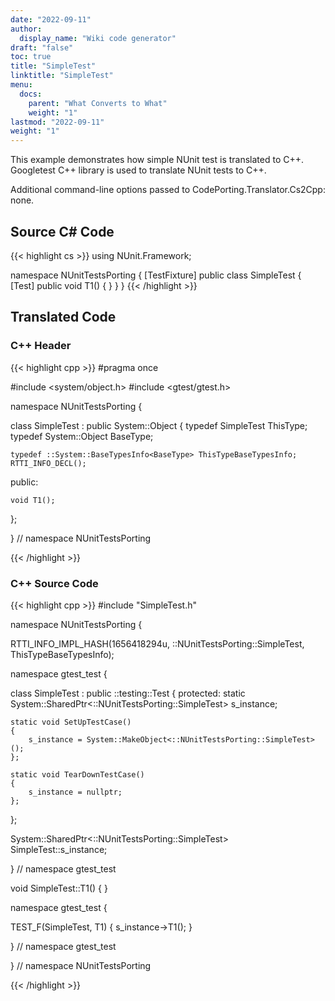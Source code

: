 ```yaml
---
date: "2022-09-11"
author:
  display_name: "Wiki code generator"
draft: "false"
toc: true
title: "SimpleTest"
linktitle: "SimpleTest"
menu:
  docs:
    parent: "What Converts to What"
    weight: "1"
lastmod: "2022-09-11"
weight: "1"
---
```


This example demonstrates how simple NUnit test is translated to C++. Googletest C++ library is used to translate NUnit tests to C++.

Additional command-line options passed to CodePorting.Translator.Cs2Cpp: none.

## Source C# Code ##

{{< highlight cs >}}
using NUnit.Framework;

namespace NUnitTestsPorting
{
    [TestFixture]
    public class SimpleTest
    {
        [Test]
        public void T1()
        {
        }
    }
}
{{< /highlight >}}

## Translated Code ##

### C++ Header ###

{{< highlight cpp >}}
#pragma once

#include <system/object.h>
#include <gtest/gtest.h>

namespace NUnitTestsPorting {

class SimpleTest : public System::Object
{
    typedef SimpleTest ThisType;
    typedef System::Object BaseType;
    
    typedef ::System::BaseTypesInfo<BaseType> ThisTypeBaseTypesInfo;
    RTTI_INFO_DECL();
    
public:

    void T1();
    
};

} // namespace NUnitTestsPorting



{{< /highlight >}}

### C++ Source Code ###

{{< highlight cpp >}}
#include "SimpleTest.h"

namespace NUnitTestsPorting {

RTTI_INFO_IMPL_HASH(1656418294u, ::NUnitTestsPorting::SimpleTest, ThisTypeBaseTypesInfo);

namespace gtest_test
{

class SimpleTest : public ::testing::Test
{
protected:
    static System::SharedPtr<::NUnitTestsPorting::SimpleTest> s_instance;
    
    static void SetUpTestCase()
    {
        s_instance = System::MakeObject<::NUnitTestsPorting::SimpleTest>();
    };
    
    static void TearDownTestCase()
    {
        s_instance = nullptr;
    };
    
};

System::SharedPtr<::NUnitTestsPorting::SimpleTest> SimpleTest::s_instance;

} // namespace gtest_test

void SimpleTest::T1()
{
}

namespace gtest_test
{

TEST_F(SimpleTest, T1)
{
    s_instance->T1();
}

} // namespace gtest_test

} // namespace NUnitTestsPorting

{{< /highlight >}}
